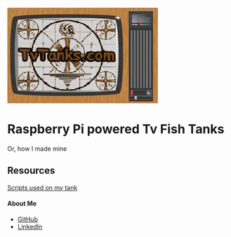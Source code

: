 ![TvTanks logo](/assets/images/tvtanktv.JPG)

# Raspberry Pi powered Tv Fish Tanks
Or, how I made mine 

## Resources 
[Scripts used on my tank](assets/scripts/README.md)


#### About Me
* [GitHub](https://github.com/martinvicknair)
* [LinkedIn](https://linkedin.com/in/martinvicknair)
